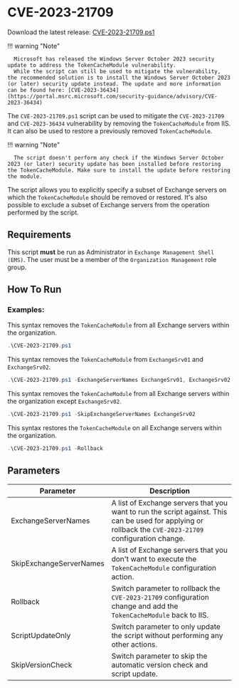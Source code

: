 # CVE-2023-21709

Download the latest release: [CVE-2023-21709.ps1](https://github.com/microsoft/CSS-Exchange/releases/latest/download/CVE-2023-21709.ps1)

!!! warning "Note"

      Microsoft has released the Windows Server October 2023 security update to address the TokenCacheModule vulnerability.
      While the script can still be used to mitigate the vulnerability, the recommended solution is to install the Windows Server October 2023 (or later) security update instead. The update and more information can be found here: [CVE-2023-36434](https://portal.msrc.microsoft.com/security-guidance/advisory/CVE-2023-36434)

The `CVE-2023-21709.ps1` script can be used to mitigate the `CVE-2023-21709` and `CVE-2023-36434` vulnerability by removing the `TokenCacheModule` from IIS. It can also be used to restore a previously removed `TokenCacheModule`.

!!! warning "Note"

      The script doesn't perform any check if the Windows Server October 2023 (or later) security update has been installed before restoring the TokenCacheModule. Make sure to install the update before restoring the module.

The script allows you to explicitly specify a subset of Exchange servers on which the `TokenCacheModule` should be removed or restored. It's also possible to exclude a subset of Exchange servers from the operation performed by the script.

## Requirements

This script **must** be run as Administrator in `Exchange Management Shell (EMS)`. The user must be a member of the `Organization Management` role group.

## How To Run

### Examples:

This syntax removes the `TokenCacheModule` from all Exchange servers within the organization.

```powershell
.\CVE-2023-21709.ps1
```

This syntax removes the `TokenCacheModule` from `ExchangeSrv01` and `ExchangeSrv02`.

```powershell
.\CVE-2023-21709.ps1 -ExchangeServerNames ExchangeSrv01, ExchangeSrv02
```

This syntax removes the `TokenCacheModule` from all Exchange servers within the organization except `ExchangeSrv02`.

```powershell
.\CVE-2023-21709.ps1 -SkipExchangeServerNames ExchangeSrv02
```

This syntax restores the `TokenCacheModule` on all Exchange servers within the organization.

```powershell
.\CVE-2023-21709.ps1 -Rollback
```

## Parameters

Parameter | Description
----------|------------
ExchangeServerNames | A list of Exchange servers that you want to run the script against. This can be used for applying or rollback the `CVE-2023-21709` configuration change.
SkipExchangeServerNames | A list of Exchange servers that you don't want to execute the `TokenCacheModule` configuration action.
Rollback | Switch parameter to rollback the `CVE-2023-21709` configuration change and add the `TokenCacheModule` back to IIS.
ScriptUpdateOnly | Switch parameter to only update the script without performing any other actions.
SkipVersionCheck | Switch parameter to skip the automatic version check and script update.
